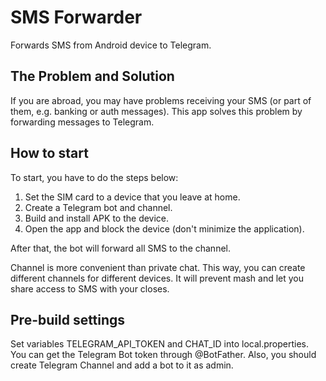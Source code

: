 # SMS Forwarder
Forwards SMS from Android device to Telegram.

## The Problem and Solution

If you are abroad, you may have problems receiving your SMS (or part of them, e.g. banking or auth messages). This app solves this problem by forwarding messages to Telegram.

## How to start

To start, you have to do the steps below:

1. Set the SIM card to a device that you leave at home.
2. Create a Telegram bot and channel.
3. Build and install APK to the device.
4. Open the app and block the device (don't minimize the application).

After that, the bot will forward all SMS to the channel.

Channel is more convenient than private chat. This way, you can create different channels for different devices. It will prevent mash and let you share access to SMS with your closes.

## Pre-build settings

Set variables TELEGRAM_API_TOKEN and CHAT_ID into local.properties. You can get the Telegram Bot token through @BotFather. Also, you should create Telegram Channel and add a bot to it as admin.
